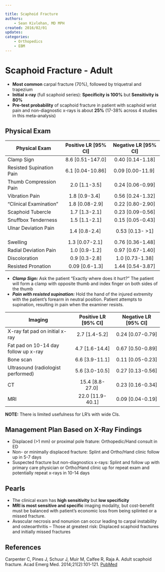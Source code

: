 ```yaml
---

title: Scaphoid Fracture
authors:
    - Sean Kivlehan, MD MPH
created: 2016/02/01
updates:
categories:
    - Orthopedics
    - EBM
---
```


# Scaphoid Fracture - Adult

- **Most common** carpal fracture (70%), followed by triquetral and trapezium
- **Initial x-ray** (full scaphoid series): **Specificity is 100%** but **Sensitivity is 80%**
- **Pre-test probability** of scaphoid fracture in patient with scaphoid wrist pain and non-diagnostic x-rays is about **25%** (17-38% across 4 studies in this meta-analysis)

## Physical Exam

| **Physical Exam**         | **Positive LR** [95% CI] | **Negative LR** [95% CI] |
| ------------------------- | :----------------------: | :----------------------: |
| Clamp Sign                |     8.6 [0.51-147.0]     |     0.40 [0.14-1.18]     |
| Resisted Supination Pain  |     6.1 [0.04-10.86]     |     0.09 [0.00-11.9]     |
| Thumb Compression Pain    |       2.0 [1.1-3.5]      |     0.24 [0.06-0.99]     |
| Vibration Pain            |      1.8 [0.9-3.4]       |     0.56 [0.24-1.32]     |
| “Clinical Examination”    |      1.8 [0.08-2.9]      |     0.22 [0.80-2.90]     |
| Scaphoid Tubercle         |       1.7 [1.3-2.1]      |     0.23 [0.09-0.56]     |
| Snuffbox Tenderness       |       1.5 [1.1-2.1]      |     0.15 [0.05-0.43]     |
| Ulnar Deviation Pain      |      1.4 [0.8-2.4]       |    0.53 [0.13- &gt;1]    |
| Swelling                  |      1.3 [0.07-2.1]      |     0.76 [0.36-1.48]     |
| Radial Deviation Pain     |       1.0 [0.9-1.2]      |     0.97 [0.67-1.40]     |
| Discoloration             |       0.9 [0.3-2.8]      |      1.0 [0.73-1.38]     |
| Resisted Pronation        |      0.09 [0.6-1.3]      |     1.44 [0.54-3.87]     |

- **_Clamp Sign:_** Ask the patient “Exactly where does it hurt?” The patient will form a clamp with opposite thumb and index finger on both sides of the thumb
- **_Pain with resisted supination:_** Hold the hand of the injured extremity with the patient’s forearm in neutral position. Patient attempts to supination, resulting in pain when the examiner resists.

| **Imaging**                          | **Positive LR** [95% CI] | **Negative LR** [95% CI] |
| ------------------------------------ | :----------------------: | :----------------------: |
| X-ray fat pad on initial x-ray       |       2.7 [1.4-5.2]      |     0.24 [0.07-0.79]     |
| Fat pad on 10-14 day follow up x-ray |      4.7 [1.6-14.4]      |     0.67 [0.50-0.89]     |
| Bone scan                            |      6.6 [3.9-11.1]      |     0.11 [0.05-0.23]     |
| Ultrasound (radiologist performed)   |      5.6 [3.0-10.5]      |     0.27 [0.13-0.56]     |
| CT                                   |     15.4 [8.8-27.0]      |     0.23 [0.16-0.34]     |
| MRI                                  |     22.0 [11.9-40.1]     |     0.09 [0.04-0.19]     |

**NOTE:** There is limited usefulness for LR’s with wide CIs.

## Management Plan Based on X-Ray Findings

- Displaced (>1 mm) or proximal pole frature: Orthopedic/Hand consult in ED
- Non- or minimally displaced fracture: Splint and Ortho/Hand clinic follow up in 5-7 days
- Suspected fracture but non-diagnostics x-rays: Splint and follow up with primary care physician or Ortho/Hand clinic up for repeat exam and potentially repeat x-rays in 10-14 days

## Pearls

- The clinical exam has **high sensitivity** but **low specificity**
- **MRI is most sensitive and specific** imaging modality, but cost-benefit must be balanced with patient’s economic loss from being splinted or a missed fracture.
- Avascular necrosis and nonunion can occur leading to carpal instability and osteoarthritis 
  –   Those at greatest risk: Displaced scaphoid fractures and initially missed fractures

## References

Carpenter C, Pines J, Schuur J, Muir M, Calfee R, Raja A. Adult scaphoid fracture. Acad Emerg Med. 2014;21(2):101-121. [PubMed](https://www.ncbi.nlm.nih.gov/pubmed/24673666)
